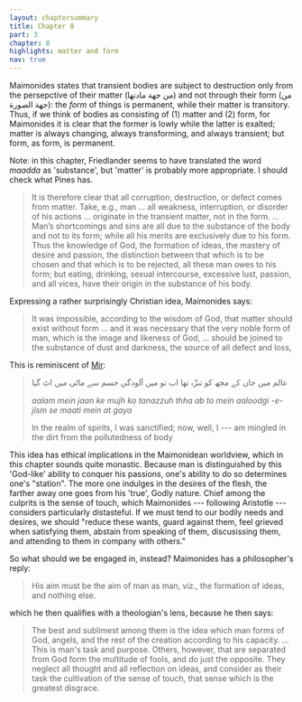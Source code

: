 ```yaml
---
layout: chaptersummary
title: Chapter 8
part: 3
chapter: 8
highlights: matter and form
nav: true
---
```


Maimonides states that transient bodies are subject to destruction only from the persepctive of their matter (من جهة مادتها) and not through their form (من جهة الصورة): the _form_ of things is permanent, while their matter is transitory. Thus, if we think of bodies as consisting of (1) matter and (2) form, for Maimonides it is clear that the former is lowly while the latter is exalted; matter is always changing, always transforming, and always transient; but form, as form, is permanent.

Note: in this chapter, Friedlander seems to have translated the word _maadda_ as 'substance', but 'matter' is probably more appropriate. I should check what Pines has.

> It is therefore clear that all corruption, destruction, or defect comes from matter. Take, e.g., man ... all weakness, interruption, or disorder of his actions ... originate in the transient matter, not in the form. ... Man’s shortcomings and sins are all due to the substance of the body and not to its form; while all his merits are exclusively due to his form. Thus the knowledge of God, the formation of ideas, the mastery of desire and passion, the distinction between that which is to be chosen and that which is to be rejected, all these man owes to his form; but eating, drinking, sexual intercourse, excessive lust, passion, and all vices, have their origin in the substance of his body.

Expressing a rather surprisingly Christian idea, Maimonides says:
> It was impossible, according to the wisdom of God, that matter should exist without form ... and it was necessary that the very noble form of man, which is the image and likeness of God, ... should be joined to the substance of dust and darkness, the source of all defect and loss,


This is reminiscent of [Mir](http://www.columbia.edu/itc/mealac/pritchett/00garden/07c/0743/0743_02.html):
> عالم میں جاں کے مجھ کو تنزّہ تھا اب تو میں
> آلودگیِ جسم سے ماٹی میں اٹ گیا
> 
> _aalam mein jaan ke mujh ko tanazzuh thha ab to mein_
> _aaloodgi -e- jism se maati mein at gaya_
> 
> In the realm of spirits, I was sanctified; now, well, I ---
> am mingled in the dirt from the pollutedness of body


This idea has ethical implications in the Maimonidean worldview, which in this chapter sounds quite monastic. Because man is distinguished by this 'God-like' ability to conquer his passions, one's ability to do so determines one's "station". The more one indulges in the desires of the flesh, the farther away one goes from his 'true', Godly nature. Chief among the culprits is the sense of touch, which Maimonides --- following Aristotle --- considers particularly distasteful. If we must tend to our bodily needs and desires, we should "reduce these wants, guard against them, feel grieved when satisfying them, abstain from speaking of them, discusissing them, and attending to them in company with others."

So what should we be engaged in, instead? Maimonides has a philosopher's reply:
> His aim must be the aim of man as man, viz., the formation of ideas, and nothing else.

which he then qualifies with a theologian's lens, because he then says:
> The best and sublimest among them is the idea which man forms of God, angels, and the rest of the creation according to his capacity. ... This is man's task and purpose. Others, however, that are separated from God form the multitude of fools, and do just the opposite. They neglect all thought and all reflection on ideas, and consider as their task the cultivation of the sense of touch, that sense which is the greatest disgrace.
